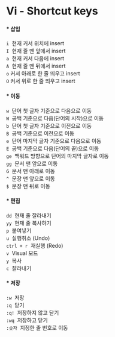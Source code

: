 # Vi - Shortcut keys  

#### * 삽입
`i` &nbsp;현재 커서 위치에 insert  
`I` &nbsp;현재 줄 맨 앞에서 insert  
`a` &nbsp;현재 커서 다음에 insert  
`A` &nbsp;현재 줄 맨 뒤에서 insert  
`o` 커서 아래로 한 줄 띄우고 insert  
`O` 커서 위로 한 줄 띄우고 insert
#### * 이동
`w` &nbsp;단어 첫 글자 기준으로 다음으로 이동  
`W` &nbsp;공백 기준으로 다음(단어의 시작)으로 이동  
`b` &nbsp;단어 첫 글자 기준으로 이전으로 이동  
`B` &nbsp;공백 기준으로 이전으로 이동  
`e` &nbsp;단어 마지막 글자 기준으로 다음으로 이동  
`E` &nbsp;공백 기준으로 다음(단어의 끝)으로 이동  
`ge` &nbsp;백워드 방향으로 단어의 마지막 글자로 이동  
`gg` &nbsp;문서 맨 앞으로 이동  
`G` &nbsp;문서 맨 아래로 이동  
`^` &nbsp;문장 맨 앞으로 이동  
`$` &nbsp;문장 맨 뒤로 이동  
#### * 편집
`dd` &nbsp;현재 줄 잘라내기  
`yy` &nbsp;현재 줄 복사하기  
`p` &nbsp;붙여넣기  
`u` &nbsp;실행취소 (Undo)  
`ctrl + r` &nbsp;재실행 (Redo)  
`v` &nbsp;Visual 모드  
`y` &nbsp;복사  
`c` &nbsp;잘라내기  
#### * 저장
`:w` &nbsp;저장  
`:q` &nbsp;닫기  
`:q!` &nbsp;저장하지 않고 닫기  
`:wq` &nbsp;저장하고 닫기  
`:숫자` &nbsp;지정한 줄 번호로 이동  
